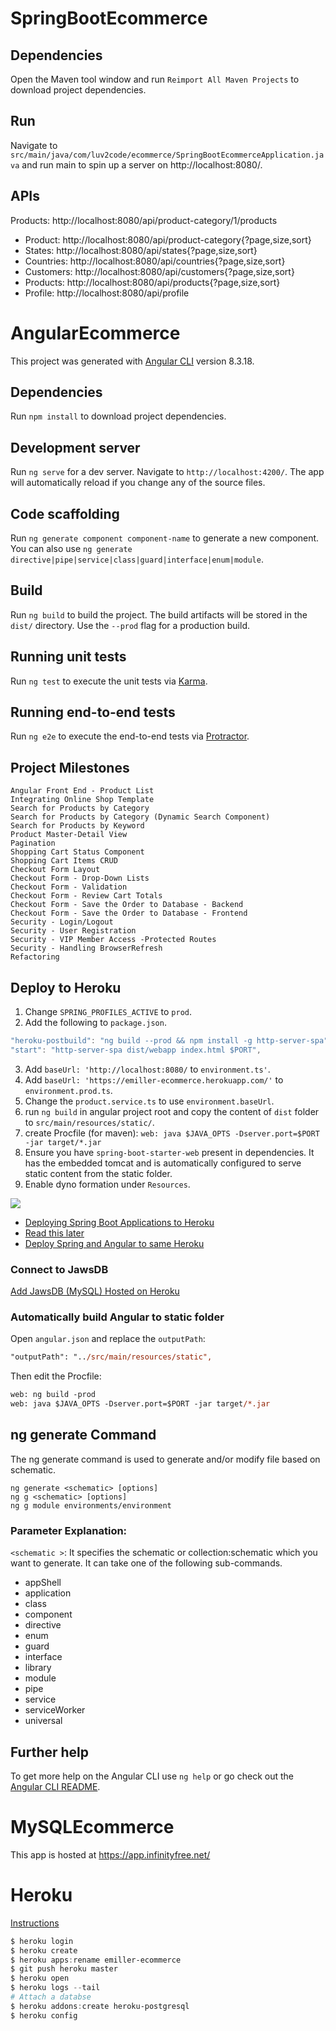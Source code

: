 # SpringBootEcommerce

## Dependencies

Open the Maven tool window and run `Reimport All Maven Projects` to download project dependencies.

## Run

Navigate to `src/main/java/com/luv2code/ecommerce/SpringBootEcommerceApplication.java` and run main to spin up a server on http://localhost:8080/.

## APIs

Products: http://localhost:8080/api/product-category/1/products

* Product: http://localhost:8080/api/product-category{?page,size,sort}
* States: http://localhost:8080/api/states{?page,size,sort}
* Countries: http://localhost:8080/api/countries{?page,size,sort}
* Customers: http://localhost:8080/api/customers{?page,size,sort}
* Products: http://localhost:8080/api/products{?page,size,sort}
* Profile: http://localhost:8080/api/profile

# AngularEcommerce

This project was generated with [Angular CLI](https://github.com/angular/angular-cli) version 8.3.18.

## Dependencies

Run `npm install` to download project dependencies.

## Development server

Run `ng serve` for a dev server. Navigate to `http://localhost:4200/`. The app will automatically reload if you change any of the source files.

## Code scaffolding

Run `ng generate component component-name` to generate a new component. You can also use `ng generate directive|pipe|service|class|guard|interface|enum|module`.

## Build

Run `ng build` to build the project. The build artifacts will be stored in the `dist/` directory. Use the `--prod` flag for a production build.

## Running unit tests

Run `ng test` to execute the unit tests via [Karma](https://karma-runner.github.io).

## Running end-to-end tests

Run `ng e2e` to execute the end-to-end tests via [Protractor](http://www.protractortest.org/).

## Project Milestones

```gherkin
Angular Front End - Product List
Integrating Online Shop Template
Search for Products by Category
Search for Products by Category (Dynamic Search Component)
Search for Products by Keyword
Product Master-Detail View
Pagination
Shopping Cart Status Component
Shopping Cart Items CRUD
Checkout Form Layout
Checkout Form - Drop-Down Lists
Checkout Form - Validation
Checkout Form - Review Cart Totals
Checkout Form - Save the Order to Database - Backend
Checkout Form - Save the Order to Database - Frontend
Security - Login/Logout
Security - User Registration
Security - VIP Member Access -Protected Routes
Security - Handling BrowserRefresh
Refactoring
```

## Deploy to Heroku

1. Change `SPRING_PROFILES_ACTIVE` to `prod`.
1. Add the following to `package.json`.
```js
"heroku-postbuild": "ng build --prod && npm install -g http-server-spa",
"start": "http-server-spa dist/webapp index.html $PORT",
```
3. Add `baseUrl: 'http://localhost:8080/` to `environment.ts'`.
1. Add `baseUrl: 'https://emiller-ecommerce.herokuapp.com/'` to `environment.prod.ts`.
1. Change the `product.service.ts` to use `environment.baseUrl`.
1. run `ng build` in angular project root and copy the content of `dist` folder to `src/main/resources/static/`.
1. create Procfile (for maven): `web: java $JAVA_OPTS -Dserver.port=$PORT -jar target/*.jar`
1. Ensure you have `spring-boot-starter-web` present in dependencies. It has the embedded tomcat and is automatically configured to serve static content from the static folder.
1. Enable dyno formation under `Resources`.

![](https://i.ibb.co/0FXM9TQ/image.png)

* [Deploying Spring Boot Applications to Heroku](https://devcenter.heroku.com/articles/deploying-spring-boot-apps-to-heroku)
* [Read this later](https://dasunpubudu.wordpress.com/2018/04/17/deploying-spring-angular-mast-stack-application-in-heroku/)
* [Deploy Spring and Angular to same Heroku](https://stackoverflow.com/questions/44831611/spring-boot-angular-2-heroku-deployment)

### Connect to JawsDB

[Add JawsDB (MySQL) Hosted on Heroku](https://youtu.be/ZIYqFl6DOGQ?t=481)

### Automatically build Angular to static folder

Open `angular.json` and replace the `outputPath`:

```ps
"outputPath": "../src/main/resources/static",
```

Then edit the Procfile:

```ps
web: ng build -prod
web: java $JAVA_OPTS -Dserver.port=$PORT -jar target/*.jar
```

## ng generate Command

The ng generate command is used to generate and/or modify file based on schematic.

```
ng generate <schematic> [options]  
ng g <schematic> [options]  
ng g module environments/environment
```
### Parameter Explanation:
`<schematic >`: It specifies the schematic or collection:schematic which you want to generate. It can take one of the following sub-commands.

* appShell
* application
* class
* component
* directive
* enum
* guard
* interface
* library
* module
* pipe
* service
* serviceWorker
* universal

## Further help

To get more help on the Angular CLI use `ng help` or go check out the [Angular CLI README](https://github.com/angular/angular-cli/blob/master/README.md).

# MySQLEcommerce

This app is hosted at https://app.infinityfree.net/

# Heroku

[Instructions](https://devcenter.heroku.com/articles/deploying-spring-boot-apps-to-heroku)

```powershell
$ heroku login
$ heroku create
$ heroku apps:rename emiller-ecommerce
$ git push heroku master
$ heroku open
$ heroku logs --tail
# Attach a databse
$ heroku addons:create heroku-postgresql
$ heroku config
```
